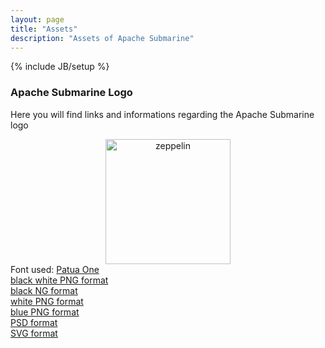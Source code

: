 ```yaml
---
layout: page
title: "Assets"
description: "Assets of Apache Submarine"
---
```

<!--
Licensed under the Apache License, Version 2.0 (the "License");
you may not use this file except in compliance with the License.
You may obtain a copy of the License at

http://www.apache.org/licenses/LICENSE-2.0

Unless required by applicable law or agreed to in writing, software
distributed under the License is distributed on an "AS IS" BASIS,
WITHOUT WARRANTIES OR CONDITIONS OF ANY KIND, either express or implied.
See the License for the specific language governing permissions and
limitations under the License.
-->
{% include JB/setup %}


### Apache Submarine Logo

Here you will find links and informations regarding the Apache Submarine logo

<div style="text-align:center;">
  <div class="logopage_container">
    <img src="/assets/themes/zeppelin/img/submarine_black_256.png" width="200" alt="zeppelin" />
  </div>

  <div class="logopage_container" style="text-align:left">
    <div>Font used: <a href="https://www.google.com/fonts/specimen/Patua%20One">Patua One</a></div>
    <div><a href="/assets/themes/zeppelin/img/submarine_black_white_256.png">black white PNG format</a></div>
    <div><a href="/assets/themes/zeppelin/img/submarine_black_256.png">black NG format</a></div>
    <div><a href="/assets/themes/zeppelin/img/submarine_white_256.png">white PNG format</a></div>
    <div><a href="/assets/themes/zeppelin/img/submarine_blue_256.png">blue PNG format</a></div>
    <div><a href="/assets/themes/zeppelin/img/submarine_logo.psd">PSD format</a></div>
    <div><a href="/assets/themes/zeppelin/img/submarine_logo.svg">SVG format</a></div>
  </div>
</div>
